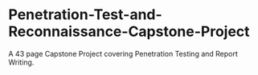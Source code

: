 # Penetration-Test-and-Reconnaissance-Capstone-Project
A 43 page Capstone Project covering Penetration Testing and Report Writing.
